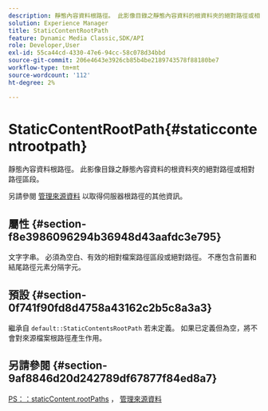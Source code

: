 ```yaml
---
description: 靜態內容資料根路徑。 此影像目錄之靜態內容資料的根資料夾的絕對路徑或相對路徑區段。
solution: Experience Manager
title: StaticContentRootPath
feature: Dynamic Media Classic,SDK/API
role: Developer,User
exl-id: 55ca44cd-4330-47e6-94cc-58c078d34bbd
source-git-commit: 206e4643e3926cb85b4be2189743578f88180be7
workflow-type: tm+mt
source-wordcount: '112'
ht-degree: 2%

---
```


# StaticContentRootPath{#staticcontentrootpath}

靜態內容資料根路徑。 此影像目錄之靜態內容資料的根資料夾的絕對路徑或相對路徑區段。

另請參閱 [管理來源資料](../../../../../is-api/image-serving-api-ref/c-configuration-and-administration/c-configuration-and-administration.md#concept-1ec4d9f0e58a430cae045761f1ff9173) 以取得伺服器根路徑的其他資訊。

## 屬性 {#section-f8e3986096294b36948d43aafdc3e795}

文字字串。 必須為空白、有效的相對檔案路徑區段或絕對路徑。 不應包含前置和結尾路徑元素分隔字元。

## 預設 {#section-0f741f90fd8d4758a43162c2b5c8a3a3}

繼承自 `default::StaticContentsRootPath` 若未定義。 如果已定義但為空，將不會對來源檔案根路徑產生作用。

## 另請參閱 {#section-9af8846d20d242789df67877f84ed8a7}

[PS：：staticContent.rootPaths](../../../../../is-api/image-catalog/image-serving-api-ref/c-image-catalog-reference/c-attributes-reference/r-staticcontentrootpath.md#reference-a2b5368d078349828d282357681bb2a5) ，  [管理來源資料](../../../../../is-api/image-serving-api-ref/c-configuration-and-administration/c-configuration-and-administration.md#concept-1ec4d9f0e58a430cae045761f1ff9173)
